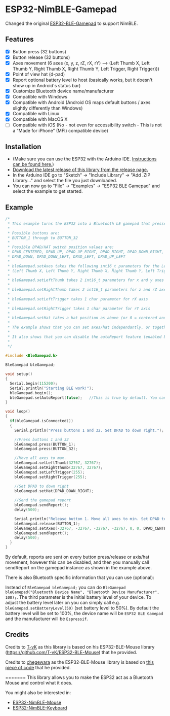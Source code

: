 # ESP32-NimBLE-Gamepad

Changed the original [ESP32-BLE-Gamepad](https://github.com/lemmingDev/ESP32-BLE-Gamepad) to support NimBLE.

## Features

 - [x] Button press (32 buttons)
 - [x] Button release (32 buttons)
 - [x] Axes movement (6 axes (x, y, z, rZ, rX, rY) --> (Left Thumb X, Left Thumb Y, Right Thumb X, Right Thumb Y, Left Trigger, Right Trigger)))
 - [x] Point of view hat (d-pad)
 - [x] Report optional battery level to host (basically works, but it doesn't show up in Android's status bar)
 - [x] Customize Bluetooth device name/manufacturer
 - [x] Compatible with Windows
 - [x] Compatible with Android (Android OS maps default buttons / axes slightly differently than Windows)
 - [x] Compatible with Linux
 - [x] Compatible with MacOS X
 - [ ] Compatible with iOS (No - not even for accessibility switch - This is not a “Made for iPhone” (MFI) compatible device)

## Installation
- (Make sure you can use the ESP32 with the Arduino IDE. [Instructions can be found here.](https://github.com/espressif/arduino-esp32#installation-instructions))
- [Download the latest release of this library from the release page.](https://github.com/lemmingDev/ESP32-BLE-Gamepad/releases)
- In the Arduino IDE go to "Sketch" -> "Include Library" -> "Add .ZIP Library..." and select the file you just downloaded.
- You can now go to "File" -> "Examples" -> "ESP32 BLE Gamepad" and select the example to get started.

## Example

``` C++
/*
 * This example turns the ESP32 into a Bluetooth LE gamepad that presses buttons and moves axis
 * 
 * Possible buttons are:
 * BUTTON_1 through to BUTTON_32 
 * 
 * Possible DPAD/HAT switch position values are: 
 * DPAD_CENTERED, DPAD_UP, DPAD_UP_RIGHT, DPAD_RIGHT, DPAD_DOWN_RIGHT, 
 * DPAD_DOWN, DPAD_DOWN_LEFT, DPAD_LEFT, DPAD_UP_LEFT
 * 
 * bleGamepad.setAxes takes the following int16_t parameters for the Left/Right Thumb X/Y, char for the Left/Right Triggers, and hat switch position as above: 
 * (Left Thumb X, Left Thumb Y, Right Thumb X, Right Thumb Y, Left Trigger, Right Trigger, Hat switch position);
 *
 * bleGamepad.setLeftThumb takes 2 int16_t parameters for x and y axes
 * 
 * bleGamepad.setRightThumb takes 2 int16_t parameters for z and rZ axes
 * 
 * bleGamepad.setLeftTrigger takes 1 char parameter for rX axis
 * 
 * bleGamepad.setRightTrigger takes 1 char parameter for rY axis
 * 
 * bleGamepad.setHat takes a hat position as above (or 0 = centered and 1~8 are the 8 possible directions)
 * 
 * The example shows that you can set axes/hat independantly, or together.
 * 
 * It also shows that you can disable the autoReport feature (enabled by default), and manually call the sendReport() function when wanted 
 * 
 */
 
#include <BleGamepad.h> 

BleGamepad bleGamepad;

void setup() 
{
  Serial.begin(115200);
  Serial.println("Starting BLE work!");
  bleGamepad.begin();
  bleGamepad.setAutoReport(false);   //This is true by default. You can also set this in the line above --> bleGamepad.begin(false);
}

void loop() 
{
  if(bleGamepad.isConnected()) 
  {
    Serial.println("Press buttons 1 and 32. Set DPAD to down right.");

    //Press buttons 1 and 32
    bleGamepad.press(BUTTON_1);
    bleGamepad.press(BUTTON_32);

    //Move all axes to max. 
    bleGamepad.setLeftThumb(32767, 32767);
    bleGamepad.setRightThumb(32767, 32767);
    bleGamepad.setLeftTrigger(255);
    bleGamepad.setRightTrigger(255);

    //Set DPAD to down right
    bleGamepad.setHat(DPAD_DOWN_RIGHT);
    
    //Send the gamepad report
    bleGamepad.sendReport();
    delay(500);

    Serial.println("Release button 1. Move all axes to min. Set DPAD to centred.");
    bleGamepad.release(BUTTON_1);
    bleGamepad.setAxes(-32767, -32767, -32767, -32767, 0, 0, DPAD_CENTERED);
    bleGamepad.sendReport();
    delay(500);
  }
}
```
By default, reports are sent on every button press/release or axis/hat movement, however this can be disabled, and then you manually call sendReport on the gamepad instance as shown in the example above.

There is also Bluetooth specific information that you can use (optional):

Instead of `BleGamepad bleGamepad;` you can do `BleGamepad bleGamepad("Bluetooth Device Name", "Bluetooth Device Manufacturer", 100);`.
The third parameter is the initial battery level of your device. To adjust the battery level later on you can simply call e.g.  `bleGamepad.setBatteryLevel(50)` (set battery level to 50%).
By default the battery level will be set to 100%, the device name will be `ESP32 BLE Gamepad` and the manufacturer will be `Espressif`.


## Credits
Credits to [T-vK](https://github.com/T-vK) as this library is based on his ESP32-BLE-Mouse library (https://github.com/T-vK/ESP32-BLE-Mouse) that he provided.

Credits to [chegewara](https://github.com/chegewara) as the ESP32-BLE-Mouse library is based on [this piece of code](https://github.com/nkolban/esp32-snippets/issues/230#issuecomment-473135679) that he provided.

=======
This library allows you to make the ESP32 act as a Bluetooth Mouse and control what it does.  

You might also be interested in:
- [ESP32-NimBLE-Mouse](https://github.com/wakwak-koba/ESP32-NimBLE-Mouse)
- [ESP32-NimBLE-Keyboard](https://github.com/wakwak-koba/ESP32-NimBLE-Keyboard)
